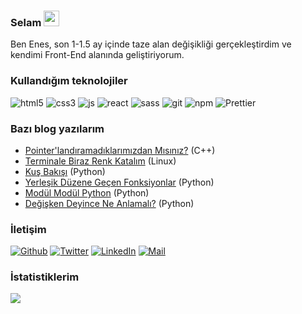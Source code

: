 <h3>Selam <a href="https://www.gautamkrishnar.com/"><img src="https://media.giphy.com/media/hvRJCLFzcasrR4ia7z/giphy.gif" width="25px"></a></h3>

Ben Enes, son 1-1.5 ay içinde taze alan değişikliği gerçekleştirdim ve kendimi Front-End alanında geliştiriyorum.

<h3>Kullandığım teknolojiler</h3>
<p>
    <img alt="html5" src="https://img.shields.io/badge/-HTML5-E34F26?style=flat-square&logo=html5&logoColor=white" />
    <img alt="css3" src="https://img.shields.io/badge/-CSS3-264DE4?style=flat-square&logo=css3&logoColor=white" />
    <img alt="js" src="https://img.shields.io/badge/-JavaScript-F0DB4F?style=flat-square&logo=javascript&logoColor=white" />
    <img alt="react" src="https://img.shields.io/badge/-React-45b8d8?style=flat-square&logo=react&logoColor=white" />
    <img alt="sass" src="https://img.shields.io/badge/-SASS-CC6699?style=flat-square&logo=sass&logoColor=white" />
    <img alt="git" src="https://img.shields.io/badge/-Git-F05032?style=flat-square&logo=git&logoColor=white" />
    <img alt="npm" src="https://img.shields.io/badge/-NPM-CB3837?style=flat-square&logo=npm&logoColor=white" />
    <img alt="Prettier" src="https://img.shields.io/badge/-Prettier-F7B93E?style=flat-square&logo=prettier&logoColor=white" />
</p>

<h3>Bazı blog yazılarım</h3>

- [Pointer'landıramadıklarımızdan Mısınız?](https://enesbaspinar.me/blog/cpp/pointerlandiramadiklarimizdanmisiniz) (C++)
- [Terminale Biraz Renk Katalım](https://enesbaspinar.me/blog/ubuntu/terminale-renk-katalim) (Linux)
- [Kuş Bakışı](https://enesbaspinar.me/blog/python/kus-bakisi-python) (Python)
- [Yerleşik Düzene Geçen Fonksiyonlar](https://enesbaspinar.me/blog/python/yerlesik-duzene-gecen-fonksiyonlar) (Python)
- [Modül Modül Python](https://enesbaspinar.me/blog/python/modul-modul-python-random) (Python)
- [Değişken Deyince Ne Anlamalı?](https://enesbaspinar.me/blog/python/degisken-deyince-ne-anlamali) (Python)

<h3>İletişim</h3>

<p>
    <a href="https://github.com/baspinarenes" target="_blank"><img alt="Github" src="https://img.shields.io/badge/GitHub-%2312100E.svg?&style=for-the-badge&logo=Github&logoColor=white" /></a> 
    <a href="https://twitter.com/enesbaspinar0" target="_blank"><img alt="Twitter" src="https://img.shields.io/badge/twitter-%231DA1F2.svg?&style=for-the-badge&logo=twitter&logoColor=white" /></a> 
    <a href="https://www.linkedin.com/in/enesbaspinar" target="_blank"><img alt="LinkedIn" src="https://img.shields.io/badge/linkedin-%230077B5.svg?&style=for-the-badge&logo=linkedin&logoColor=white" /></a>
    <a href="mailto:enesbaspinar07@gmail.com" target="_blank"><img alt="Mail" src="https://img.shields.io/badge/enesbaspinar07@gmail.com-c14438?style=for-the-badge&logo=Gmail&logoColor=white" /></a>
</p>

<h3>İstatistiklerim</h3>

<img src="https://github-readme-stats.vercel.app/api?username=baspinarenes&show_icons=true">
